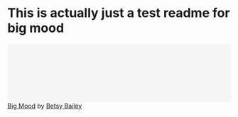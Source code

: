 <h1>This is actually just a test readme for big mood</h1>
<div class="canva-embed" data-design-id="DADTaQXGqkk" data-height-ratio="0.2500" style="padding:25.0000% 5px 5px 5px;background:rgba(0,0,0,0.03);border-radius:8px;"></div><script async src="https:&#x2F;&#x2F;sdk.canva.com&#x2F;v1&#x2F;embed.js"></script><a href="https:&#x2F;&#x2F;www.canva.com&#x2F;design&#x2F;DADTaQXGqkk&#x2F;view?utm_content=DADTaQXGqkk&amp;utm_campaign=designshare&amp;utm_medium=embeds&amp;utm_source=link" target="_blank" rel="noopener">Big Mood</a> by <a href="https:&#x2F;&#x2F;www.canva.com&#x2F;BetsyBailey27?utm_campaign=designshare&amp;utm_medium=embeds&amp;utm_source=link" target="_blank" rel="noopener">Betsy Bailey</a>

